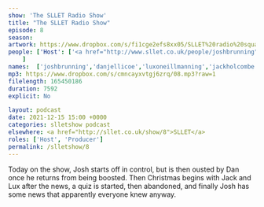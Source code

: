 ```yaml
---
show: 'The SLLET Radio Show'
title: "The SLLET Radio Show"
episode: 8
season: 
artwork: https://www.dropbox.com/s/fi1cge2efs8xx05/SLLET%20radio%20square.png?raw=1
people: ['Host': ['<a href="http://www.sllet.co.uk/people/joshbrunning">Josh Brunning</a>', '<a href="http://www.sllet.co.uk/people/danjellicoe">Dan Jellicoe</a>'], 'Guests': ['<a href="http://www.sllet.co.uk/people/jackholcombe">Jack Holcombe</a>', "<a href='http://www.sllet.co.uk/people/luxoneillmanning'>Lux O'Neill-Manning</a>"]
    ]
names:  ['joshbrunning','danjellicoe','luxoneillmanning','jackholcombe']
mp3: https://www.dropbox.com/s/cmncayxvtgj6zrq/08.mp3?raw=1
filelength: 165450186
duration: 7592
explicit: No

layout: podcast
date: 2021-12-15 15:00 +0000
categories: slletshow podcast
elsewhere: <a href="http://sllet.co.uk/show/8">SLLET</a>
roles: ['Host', 'Producer']
permalink: /slletshow/8
---
```


Today on the show, Josh starts off in control, but is then ousted by Dan once he returns from being boosted. Then Christmas begins with Jack and Lux after the news, a quiz is started, then abandoned, and finally Josh has some news that apparently everyone knew anyway.
